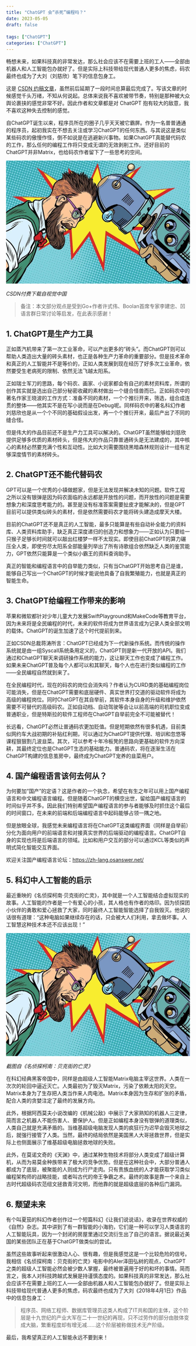 ```yaml
---
title: "ChatGPT 会“杀死”编程吗？"
date: 2023-05-05
draft: false

tags: ["ChatGPT"]
categories: ["ChatGPT"]
---
```


畅想未来，如果科技真的非常发达，那么社会应该不在需要上班的工人——全部由机器人和人工智能包办就好了。但是实际上科技带给现代普通人更多的焦虑，码农最终也成为了大刘（刘慈欣）笔下的信息包身工。

这是 [CSDN 约稿文章](https://mp.weixin.qq.com/s/-d_8pQq_D7mxitP4_xXO_g)，虽然前后延期了一段时间总算最后完成了。写该文章的时候感觉千头万绪，不知从何说起。总体来说我不喜欢被带节奏，特别是那种被大众舆论裹挟的感觉非常不好。因此作者和文章都是对 ChatGPT 抱有较大的敌意，我不喜欢这种失去控制的感觉。

<!--more-->

自ChatGPT诞生以来，程序员所在的圈子几乎天天被它霸屏。作为一名普普通通的程序员，起初我实在不想去关注或学习ChatGPT的任何东西。与其说这是类似某些码农的傲慢作怪，倒不如说是在逃避新兴事物。如果ChatGPT真能替代码农的工作，那么任何的编程工作将只变成无谓的无效剥削工作。还好目前的ChatGPT并非Matrix，也给码农作者留下了一些思考的空间。

![](/images/2023/chatgpt-kill-lang/01.jpg)

*CSDN付费下载自视觉中国*

> 备注：本文部分观点是受到Go+作者许式伟、Boolan首席专家李建忠、凹语言群日常讨论等启发，在此表示感谢！

## 1. ChatGPT是生产力工具

正如蒸汽机带来了第一次工业革命，可以产出更多的“砖头”。而ChatGPT则可以帮助人类造出大量的砖头素材，也正是各种生产力革命的重要部分。但是技术革命和真正的人工智能并不是等价的，正如人类发展到现在经历了好多次工业革命，依然要受生老病死的限制、依然无法飞越太阳系。

正如瑞士军刀的思路，每个码农、画家、小说家都会有自己的素材资料库，所谓的创作其实就是选出自己部分秘密收藏的素材做出一个缝合怪兽而已。正如码农中的著名作家王晓波的工作方式：准备不同的素材，一个个推衍开来，筛选，组合成连贯的整体——他其实不是在写小说而是在Debug呢。同样码农中的著名科幻作者刘慈欣也是从一个个不同的基础假设出发，再一个个推衍开来，最后产出了不同的缝合怪。

但是伟大的作品目前还不是生产力工具可以解决的。ChatGPT虽然能够给刘慈欣提供足够多优质的素材砖头，但是伟大的作品只靠普通砖头是无法建成的，其中核心的素材必然要充满个性和互动性。比如大刘需要围绕黑暗森林规则设计一组有足够深度情节的素材砖头。

## 2. ChatGPT还不能代替码农

GPT可以是一个优秀的小镇做题家，但是无法发现并解决未知的问题。软件工程之所以没有银弹是因为码农面临的永远都是开放性的问题，而开放性的问题是需要想象力和深度思考能力的。甚至是没有标准答案需要扯皮才能解决的，但是GPT目前可以提供类似砖头的素材，但是依然需要码农才能将砖头建造成摩天大楼。

目前的ChatGPT还不是真正的人工智能，最多只能算是有些自动补全能力的资料库、人类资料库助手，缺乏真正深度递归的创造力和想象力——正如认为只要给一只猴子足够长时间就可以敲出红楼梦一样不太现实。即使目前ChatGPT的算力碾压全人类，即使穷尽太阳系全部能量列举出了所有诗歌组合依然缺乏人类的鉴赏能力，GPT依然只能算是一个类似小霸王的资料查询助手。

真正的智能和编程语言中的自举能力类似，只有当ChatGPT开始思考自己是谁，能够自己写出一个ChatGPT的时候才能说他具备了自我繁殖能力，也就是真正的智能生命。

## 3. ChatGPT给编程工作带来的影响

苹果和微软都针对少年儿童大力发展SwiftPlayground和MakeCode等教育平台，因为未来将是全民编程的时代，未来的软件将成为世界语言成为记录人类全部文明的载体。ChatGPT的诞生加速了这个时代提前到来。

正如CSDN总裁蒋涛所言：ChatGPT已经成为下一代新操作系统。而传统的操作系统就是由一组Syscall系统条用定义的，ChatGPT则是新一代开放的API。我们通过和ChatGPT聊天来调研操作系统的能力，这让聊天工作也变成了编程工作。如果未来ChatGPT普及每个人都可以和其聊天，每个人也在进行类似编程的工作——全民编程自然就到来了。

在全民编程时代，现在的码农的岗位会消失吗？作者认为CURD类的基础编程岗位可能消失，但是在ChatGPT需要和底层硬件、真实世界打交道的驱动软件将成为高级的编程岗位。同时ChatGPT在其自举前，其软件本身自身的升级和维护依然需要不可替代的高级码农。正如自动档、自动驾驶等会让以前高端的司机职位变成普通职业，但是特斯拉的软件工程师在ChatGPT自举前完全不可能被替代！

长远看，ChatGPT必然让普通码农更加贬值。但是短期依然有很多机遇，目前类似网约车大战初期的补贴红利期，可以通过为ChatGPT提供代理、培训和忽悠等课程狠狠割几波韭菜。其次，可以参考十年冷板凳的思路向更基础的软件方向深耕，其最终定位也是ChatGPT生态的基础能力。普通码农，将在逐渐生活在ChatGPT构建的信息茧房中，最终成为ChatGPT宠养的韭菜用户。

## 4. 国产编程语言该何去何从？

为何要加“国产”的定语？这是作者的一个执念，希望在有生之年可以用上国产编程语言和中文编程语言编程。但是随着ChatGPT的横空出世，留给国产编程语言的时间似乎并不多。因此我们特别希望国产编程语言的参与者能够及时抓住这个最后的时间窗口，在未来的前端和后端编程语言中起码能够占领一隅之地。

但是放眼全球，我感觉未来编程语言将在ChatGPT这类编程界面（同样是自举前）分化为面向用户的前端语言和对接真实世界的后端驱动的编程语言。ChatGPT自身的实现也将是后端语言的领域。比如和用户交互的部分可以通过KCL等类似的声明式简化智能交互界面。

欢迎关注国产编程语言论坛：https://zh-lang.osanswer.net/

## 5. 科幻中人工智能的启示

最近重映的《名侦探柯南·贝克街的亡灵》，其中就是一个人工智能结合虚拟现实的故事。人工智能的作者是一个有爱心的小孩，其人格也有作者的烙印。因为侦探团小伙伴的勇敢和爱心拯救了大家，同时最终人工智能智能选择了自我毁灭。他说的话很有道理：“这种电脑如果继续存在的话，只会被大人们利用，拿去做坏事。人工智慧这种技术本还不应该出现！”

![](/images/2023/chatgpt-kill-lang/01.jpg)

*截图自《名侦探柯南：贝克街的亡灵》*

在科幻经典黑客帝国中，同样是由超级人工智能Matrix电脑主宰这世界。人类在一次次的轮回中逼近灭亡。人类最初为了毁灭Matrix，污染了依赖太阳的天空。Matrix本身为了生存把人类当作来人肉电池。Matrix本身因为生存和扩张的矛盾，配合人类的贪婪注定了最终的发展方向。

此外，根据阿西莫夫小说改编的《机械公敌》中展示了大家熟知的机器人三定律，简而言之机器人不能伤害人、要保护人。但是正如编程本身没有银弹的道理类似，人类自己就是充满矛盾的。当维基超级电脑发现人类的疯狂行为迟早会毁灭地球之后，就强行接管了人类。当然，最终的结局依然是美国黑人大哥拯救世界，但是实际上也侧面展示了维基超级电脑拯救地球的失败。

此外，在莫诺文奇的《天渊》中，通过某种生物技术将部分人类变成了超级计算机，从而为易莫金种族带来了极大的竞争优势。但是在这种社会中，大部分普通人都成为了底层，被聚能的人则成为行尸走肉。只有贵族血统的人才能获取学习类似编程架构师的战略技能，或者叫古代的帝王争霸之术。最终的故事是靠一个来自上古时代超级码农范纽文拯救青河文明，而他靠的就是超级底层的各种后门漏洞。

## 6. 颓望未来

有个叫夏笳的科幻作者创作过一个短篇科幻《让我们说说话》，收录在世界权威的《自然》杂志。其中讲到了有一群智能的小海豹，它们是一种可以学习人类语言的人工智能玩具，因为一个封闭的房屋里通过交流衍生出了自己的语言。据说最近美国的某些团队正在基于ChatGPT做类似的尝试。

虽然这些故事听起来很激动人心、很有趣，但是我感觉这是一个比较危险的信号。我相信《名侦探柯南：贝克街的亡灵》电影中的AIer泽田弘树的观点，ChatGPT之类的超级人工智能必然会被少数人掌握，最终被普遍用于好的和坏的事情。简而言之，我本人对科技跨越式发展是持谨慎态度的。如果科技真的非常发达，那么社会应该不在需要上班的工人——全部由机器人和人工智能包办就好了。但是实际上科技带给现代普通人更多的焦虑，码农最终也成为了大刘《2018年4月1日》作品中的信息包身工：

> 程序员、网络工程师、数据库管理员这类人构成了IT共和国的主体，这个阶层是十九世纪的产业大军在二十一世纪的再现，只不过劳作的部分由肢体变成大脑，繁重程度却有增无减……这个阶层被称做技术无产阶级。

最后，我希望真正的人工智能永远不要到来！

